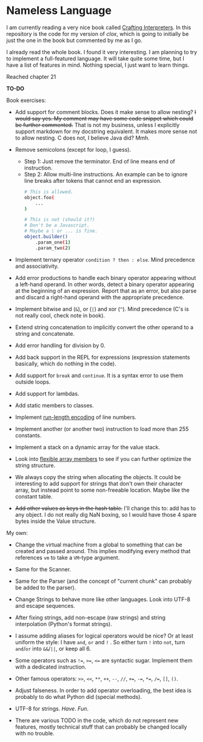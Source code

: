 # Nameless Language

I am currently reading a very nice book called [Crafting Interpreters](https://craftinginterpreters.com/). In this
repository is the code for my version of *clox*, which is going to initially be just the one in the book but commented
by me as I go.

I already read the whole book. I found it very interesting. I am planning to try to implement a full-featured language.
It will take quite some time, but I have a list of features in mind. Nothing special, I just want to learn things.

Reached chapter 21

**TO-DO**

Book exercises:

- Add support for comment blocks. Does it make sense to allow nesting? ~~I would say yes. My comment may have some code
  snippet which could be further commented.~~ That is not my business, unless I explicitly support markdown for my
  docstring equivalent. It makes more sense not to allow nesting. C does not, I believe Java did? Mmh.

- Remove semicolons (except for loop, I guess).
    - Step 1: Just remove the terminator. End of line means end of instruction.
    - Step 2: Allow multi-line instructions. An example can be to ignore line breaks after tokens that cannot end an
      expression.
      ```bash
      # This is allowed.
      object.foo(
          ...
      )
      
      # This is not (should it?)
      # Don't be a Javascript.
      # Maybe a \ or ... is fine.
      object.builder()
          .param_one(1)
          .param_two(2)
      ```

- Implement ternary operator `condition ? then : else`. Mind precedence and associativity.

- Add error productions to handle each binary operator appearing without a left-hand operand. In other words, detect a
  binary operator appearing at the beginning of an expression. Report that as an error, but also parse and discard a
  right-hand operand with the appropriate precedence.

- Implement bitwise and (`&`), or (`|`) and xor (`^`). Mind precedence (C's is not really cool, check note in book).

- Extend string concatenation to implicitly convert the other operand to a string and concatenate.

- Add error handling for division by 0.

- Add back support in the REPL for expressions (expression statements basically, which do nothing in the code).

- Add support for `break` and `continue`. It is a syntax error to use them outside loops.

- Add support for lambdas.

- Add static members to classes.

- Implement [run-length encoding](https://en.wikipedia.org/wiki/Run-length_encoding) of line numbers.

- Implement another (or another two) instruction to load more than 255 constants.

- Implement a stack on a dynamic array for the value stack.

- Look into [flexible array members](https://en.wikipedia.org/wiki/Flexible_array_member) to see if you can further
  optimize the string structure.

- We always copy the string when allocating the objects. It could be interesting to add support for strings that don't
  own their character array, but instead point to some non-freeable location. Maybe like the constant table.

- ~~Add other values as keys in the hash table.~~ I'll change this to: add has to any object. I do not really dig NaN
  boxing, so I would have those 4 spare bytes inside the Value structure.

My own:

- Change the virtual machine from a global to something that can be created and passed around. This implies modifying
  every method that references `vm` to take a `VM`-type argument.

- Same for the Scanner.

- Same for the Parser (and the concept of "current chunk" can probably be added to the parser).

- Change Strings to behave more like other languages. Look into UTF-8 and escape sequences.

- After fixing strings, add non-escape (raw strings) and string interpolation (Python's format strings).

- I assume adding aliases for logical operators would be nice? Or at least uniform the style: I have `and`, `or` and `!`
  . So either turn `!` into `not`, turn `and`/`or` into `&&`/`||`, or keep all 6.

- Some operators such as `!=`, `>=`, `<=` are syntactic sugar. Implement them with a dedicated instruction.

- Other famous operators: `>>`, `<<`, `**`, `++`, `--`, `//`, `+=`, `-=`, `*=`, `/=`, `[]`, `()`.

- Adjust falseness. In order to add operator overloading, the best idea is probably to do what Python did (special
  methods).

- UTF-8 for strings. *Have*. *Fun*.

- There are various TODO in the code, which do not represent new features, mostly technical stuff that can probably be
  changed locally with no trouble.